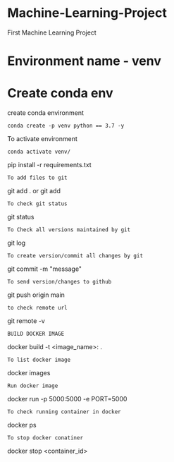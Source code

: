 # Machine-Learning-Project
First Machine Learning Project
# Environment name  - venv

# Create conda env
create conda environment
```
conda create -p venv python == 3.7 -y
```
To activate environment
```
conda activate venv/
```
pip install -r requirements.txt
```
To add files to git
```
git add . or git add <file name>
```
To check git status
```
git status
```
To Check all versions maintained by git
```
git log
```
To create version/commit all changes by git
```
git commit -m "message"
```
To send version/changes to github
```
git push origin main
```
to check remote url
```
git remote -v
```
BUILD DOCKER IMAGE
```
docker build -t <image_name>:<tagname> .
```
To list docker image
```
docker images
```
Run docker image
```
docker run -p 5000:5000 -e PORT=5000 <Image ID>
```
To check running container in docker
```
docker ps
```
To stop docker conatiner
```
docker stop <container_id>
```





